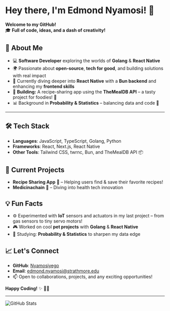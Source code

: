 # Hey there, I'm Edmond Nyamosi! 👋

**Welcome to my GitHub!**  
🎓 **Full of code, ideas, and a dash of creativity!**  

## 🚀 About Me
- 💻 **Software Developer** exploring the worlds of **Golang** & **React Native**
- 🌍 Passionate about **open-source**, **tech for good**, and building solutions with real impact
- 🌱 Currently diving deeper into **React Native** with a **Bun backend** and enhancing my **frontend skills**
- 🔭 **Building:** A recipe-sharing app using the **TheMealDB API** – a tasty project for foodies! 🍲
- 📊 Background in **Probability & Statistics** – balancing data and code 🎲

---

## 🛠️ Tech Stack
- **Languages**: JavaScript, TypeScript, Golang, Python  
- **Frameworks**: React, Next.js, React Native  
- **Other Tools**: Tailwind CSS, twrnc, Bun, and TheMealDB API 📦

## 🌟 Current Projects
- **Recipe Sharing App** 🍜 – Helping users find & save their favorite recipes!
- **Medicinachain** 💊 – Diving into health tech innovation

## 💡 Fun Facts
- ⚙️ Experimented with **IoT** sensors and actuators in my last project – from gas sensors to tiny servo motors!
- 🎮 Worked on cool **pet projects** with **Golang** & **React Native**  
- 📘 Studying: **Probability & Statistics** to sharpen my data edge

## 📈 Let's Connect
- **GitHub**: [Nyamosiyego](https://github.com/Nyamosiyego)
- **Email**: edmond.nyamosi@strathmore.edu  
- 📫 Open to collaborations, projects, and any exciting opportunities!

**Happy Coding!** ✨ 👨‍💻

---

![GitHub Stats](https://github-readme-stats.vercel.app/api?username=Nyamosiyego&show_icons=true&theme=radical)
